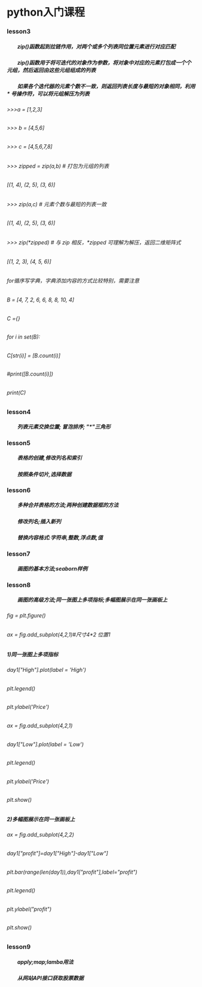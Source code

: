 # python入门课程
### lesson3
##### 　　zip()函数起到拉链作用，对两个或多个列表同位置元素进行对应匹配
##### 　　zip()函数用于将可迭代的对象作为参数，将对象中对应的元素打包成一个个元组，然后返回由这些元组组成的列表
##### 　　如果各个迭代器的元素个数不一致，则返回列表长度与最短的对象相同，利用 * 号操作符，可以将元组解压为列表
###### >>>a = [1,2,3]
###### >>> b = [4,5,6]
###### >>> c = [4,5,6,7,8]
###### >>> zipped = zip(a,b)     # 打包为元组的列表
###### [(1, 4), (2, 5), (3, 6)]
###### >>> zip(a,c)              # 元素个数与最短的列表一致
###### [(1, 4), (2, 5), (3, 6)]
###### >>> zip(*zipped)          # 与 zip 相反，*zipped 可理解为解压，返回二维矩阵式
###### [(1, 2, 3), (4, 5, 6)]
###### for循序写字典，字典添加内容的方式比较特别，需要注意
###### B = [4, 7, 2, 6, 6, 8, 8, 10, 4]
###### C ={}
###### for i in set(B):
######     C[str(i)] = [B.count(i)]
######     #print([B.count(i)])
###### print(C)

### lesson4
##### 　　列表元素交换位置; 冒泡排序; "\*"三角形

### lesson5
##### 　　表格的创建,修改列名和索引
##### 　　按照条件切片,选择数据

### lesson6
##### 　　多种合并表格的方法;两种创建数据框的方法
##### 　　修改列名;插入新列
##### 　　替换内容格式:字符串,整数,浮点数,值

### lesson7
##### 　　画图的基本方法;seaborn样例

### lesson8
##### 　　画图的高级方法;同一张图上多项指标;多幅图展示在同一张画板上
###### fig = plt.figure()
###### ax = fig.add_subplot(4,2,1)#尺寸4*2 位置1
##### 1)同一张图上多项指标
###### day1["High"].plot(label = 'High')
###### plt.legend()
###### plt.ylabel('Price')
###### ax = fig.add_subplot(4,2,1)
###### day1["Low"].plot(label = 'Low')
###### plt.legend()
###### plt.ylabel('Price')
###### plt.show()
##### 2)多幅图展示在同一张画板上
###### ax = fig.add_subplot(4,2,2)
###### day1["profit"]=day1["High"]-day1["Low"]
###### plt.bar(range(len(day1)),day1["profit"],label="profit")
###### plt.legend()
###### plt.ylabel("profit")
###### plt.show()

### lesson9
##### 　　apply;map;lamba用法
##### 　　从网站API接口获取股票数据

